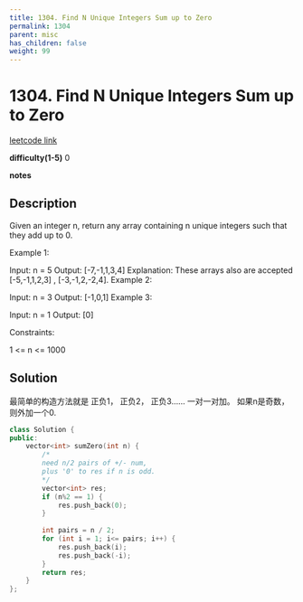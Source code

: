 ```yaml
---
title: 1304. Find N Unique Integers Sum up to Zero
permalink: 1304
parent: misc
has_children: false
weight: 99
---
```

# 1304. Find N Unique Integers Sum up to Zero
[leetcode link](https://leetcode.com/problems/find-n-unique-integers-sum-up-to-zero/)

**difficulty(1-5)** 
0

**notes** 

## Description
Given an integer n, return any array containing n unique integers such that they add up to 0.

Example 1:

Input: n = 5
Output: [-7,-1,1,3,4]
Explanation: These arrays also are accepted [-5,-1,1,2,3] , [-3,-1,2,-2,4].
Example 2:

Input: n = 3
Output: [-1,0,1]
Example 3:

Input: n = 1
Output: [0]
 

Constraints:

1 <= n <= 1000


## Solution
最简单的构造方法就是 正负1， 正负2， 正负3…… 一对一对加。 如果n是奇数，则外加一个0.

```c++
class Solution {
public:
    vector<int> sumZero(int n) {
        /*
        need n/2 pairs of +/- num, 
        plus '0' to res if n is odd. 
        */
        vector<int> res;
        if (n%2 == 1) {
            res.push_back(0);
        }
        
        int pairs = n / 2;
        for (int i = 1; i<= pairs; i++) {
            res.push_back(i);
            res.push_back(-i);
        }
        return res;        
    }
};
``` 

<!-- 
Default label
{: .label }

Blue label
{: .label .label-blue }

Stable
{: .label .label-green }

New release
{: .label .label-purple }

Coming soon
{: .label .label-yellow }

Deprecated
{: .label .label-red } -->
